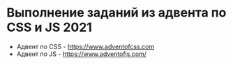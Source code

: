 # Выполнение заданий из адвента по CSS и JS 2021
- Адвент по CSS - https://www.adventofcss.com
- Адвент по JS - https://www.adventofjs.com/
